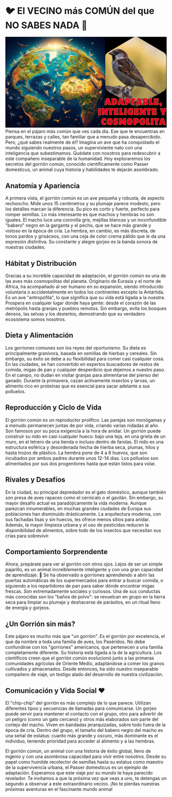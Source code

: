 # 🐦 El VECINO más COMÚN del que NO SABES NADA 🤫
![alt text](gorrion_portada_003.png)
Piensa en el pájaro más común que ves cada día. Ese que te encuentras en parques, terrazas y calles, tan familiar que a menudo pasa desapercibido. Pero, ¿qué sabes realmente de él? Imagina un ave que ha conquistado el mundo siguiendo nuestros pasos, un superviviente nato con una inteligencia que subestimamos. Quédate con nosotros para redescubrir a este compañero inseparable de la humanidad. Hoy exploraremos los secretos del gorrión común, conocido científicamente como Passer domesticus, un animal cuya historia y habilidades te dejarán asombrado.

## Anatomía y Apariencia

A primera vista, el gorrión común es un ave pequeña y robusta, de aspecto rechoncho. Mide unos 15 centímetros y su plumaje parece modesto, pero los detalles marcan la diferencia. Su pico es corto y fuerte, perfecto para romper semillas. Lo más interesante es que machos y hembras no son iguales. El macho luce una coronilla gris, mejillas blancas y un inconfundible "babero" negro en la garganta y el pecho, que se hace más grande y vistoso en la época de cría. La hembra, en cambio, es más discreta, de tonos pardos y grisáceos, con una ceja de color crema pálido que le da una expresión distintiva. Su constante y alegre gorjeo es la banda sonora de nuestras ciudades.

## Hábitat y Distribución

Gracias a su increíble capacidad de adaptación, el gorrión común es una de las aves más cosmopolitas del planeta. Originario de Eurasia y el norte de África, ha acompañado al ser humano en su expansión, siendo introducido voluntaria o accidentalmente en todos los continentes excepto la Antártida. Es un ave "antropófila", lo que significa que su vida está ligada a la nuestra. Prospera en cualquier lugar donde haya gente: desde el corazón de las metrópolis hasta granjas y pueblos remotos. Sin embargo, evita los bosques densos, las selvas y los desiertos, demostrando que su verdadero ecosistema somos nosotros.

## Dieta y Alimentación

Los gorriones comunes son los reyes del oportunismo. Su dieta es principalmente granívora, basada en semillas de hierbas y cereales. Sin embargo, su éxito se debe a su flexibilidad para comer casi cualquier cosa. En las ciudades, se han convertido en expertos buscadores de restos de comida, migas de pan y cualquier desperdicio que dejemos a nuestro paso. En el campo, no dudan en visitar granjas para alimentarse del pienso del ganado. Durante la primavera, cazan activamente insectos y larvas, un alimento rico en proteínas que es esencial para sacar adelante a sus polluelos.

## Reproducción y Ciclo de Vida

El gorrión común es un reproductor prolífico. Las parejas son monógamas y a menudo permanecen juntas de por vida, criando varias nidadas al año. Son famosos por su poca exigencia a la hora de anidar. Un gorrión puede construir su nido en casi cualquier hueco: bajo una teja, en una grieta de un muro, en el letrero de una tienda o incluso dentro de farolas. El nido es una estructura esférica y desordenada hecha de hierba seca, plumas, hilos y hasta trozos de plástico. La hembra pone de 4 a 6 huevos, que son incubados por ambos padres durante unos 12-14 días. Los polluelos son alimentados por sus dos progenitores hasta que están listos para volar.

## Rivales y Desafíos

En la ciudad, su principal depredador es el gato doméstico, aunque también son presa de aves rapaces como el cernícalo o el gavilán. Sin embargo, su mayor desafío actual es paradójicamente la vida moderna. Aunque parezcan innumerables, en muchas grandes ciudades de Europa sus poblaciones han disminuido drásticamente. La arquitectura moderna, con sus fachadas lisas y sin huecos, les ofrece menos sitios para anidar. Además, la mayor limpieza urbana y el uso de pesticidas reducen la disponibilidad de alimentos, sobre todo de los insectos que necesitan sus crías para sobrevivir.

## Comportamiento Sorprendente

Ahora, prepárate para ver al gorrión con otros ojos. Lejos de ser un simple pajarillo, es un animal increíblemente inteligente y con una gran capacidad de aprendizaje. 🧠 Se ha observado a gorriones aprendiendo a abrir las puertas automáticas de los supermercados para entrar a buscar comida, o siguiendo a los repartidores de pan para saber dónde encontrar migas frescas. Son extremadamente sociales y curiosos. Una de sus conductas más conocidas son los "baños de polvo": se revuelcan en grupo en la tierra seca para limpiar su plumaje y deshacerse de parásitos, en un ritual lleno de energía y gorjeos.

## ¿Un Gorrión sin más?

Este pájaro es mucho más que "un gorrión". Es el gorrión por excelencia, el que da nombre a toda una familia de aves, los Paséridos. No debe confundirse con los "gorriones" americanos, que pertenecen a una familia completamente diferente. Su historia está ligada a la de la agricultura. Los científicos creen que el gorrión común evolucionó junto a las primeras comunidades agrícolas de Oriente Medio, adaptándose a comer los granos cultivados y almacenados. Desde entonces, ha sido nuestro inseparable compañero de viaje, un testigo alado del desarrollo de nuestra civilización.

## Comunicación y Vida Social ❤️

El "chip-chip" del gorrión es más complejo de lo que parece. Utilizan diferentes tipos y secuencias de llamadas para comunicarse. Un gorjeo puede servir para mantener el contacto con el grupo, otro para advertir de un peligro (como un gato cercano) y otros más elaborados son parte del cortejo del macho. Viven en bandadas jerarquizadas, sobre todo fuera de la época de cría. Dentro del grupo, el tamaño del babero negro del macho es una señal de estatus: cuanto más grande y oscuro, más dominante es el individuo, teniendo prioridad para acceder al alimento y a las hembras.

El gorrión común, un animal con una historia de éxito global, lleno de ingenio y con una asombrosa capacidad para vivir entre nosotros. Desde su papel como humilde recolector de semillas hasta su estatus como maestro de la supervivencia urbana, el Passer domesticus es un ejemplo de adaptación. Esperamos que este viaje por su mundo te haya parecido revelador. Te invitamos a que la próxima vez que veas a uno, te detengas un segundo a observar a este extraordinario vecino. ¡No te pierdas nuestras próximas aventuras en el fascinante mundo animal